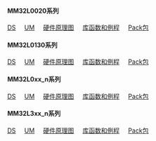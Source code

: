 #### MM32L0020系列
[DS](./UM_DS/DS_MM32L0020_SC.pdf)&nbsp;&nbsp;&nbsp;&nbsp;
[UM](./UM_DS/UM_MM32L0020_SC.pdf)&nbsp;&nbsp;&nbsp;&nbsp;
[硬件原理图](./SCH_PCB/Mini-L0020_SCH.pdf)&nbsp;&nbsp;&nbsp;&nbsp;
[库函数和例程](./FirmwareLibrary/LibSamples_MM32L0020_v1.0.1_20231228.zip)&nbsp;&nbsp;&nbsp;&nbsp;
[Pack包](./Packs/MindMotion.MM32L0020_DFP_0.9.1.pack)&nbsp;&nbsp;&nbsp;&nbsp;

#### MM32L0130系列
[DS](./UM_DS/DS_MM32L0130_SC.pdf)&nbsp;&nbsp;&nbsp;&nbsp;
[UM](./UM_DS/UM_MM32L0130_SC.pdf)&nbsp;&nbsp;&nbsp;&nbsp;
[硬件原理图](./SCH_PCB/EVB-L0136_SCH.pdf)&nbsp;&nbsp;&nbsp;&nbsp;
[库函数和例程](./FirmwareLibrary/LibSamples_MM32L0130_V0.9.3_20240110.zip)&nbsp;&nbsp;&nbsp;&nbsp;
[Pack包](./Packs/MindMotion.MM32L0130_DFP.1.1.2.pack)&nbsp;&nbsp;&nbsp;&nbsp;

#### MM32L0xx_n系列
[DS](./UM_DS/DS_MM32L0xx_n_SC.pdf)&nbsp;&nbsp;&nbsp;&nbsp;
[UM](./UM_DS/UM_MM32L0xx_n_SC.pdf)&nbsp;&nbsp;&nbsp;&nbsp;
[硬件原理图]()&nbsp;&nbsp;&nbsp;&nbsp;
[库函数和例程](./FirmwareLibrary/MM32L0xx_n_Lib_Samples_20181211.zip)&nbsp;&nbsp;&nbsp;&nbsp;
[Pack包](./Packs/MindMotion.MM32L0xx_DFP.1.1.3.pack)&nbsp;&nbsp;&nbsp;&nbsp;

#### MM32L3xx_n系列
[DS](./UM_DS/DS_MM32L3xx_n_SC.pdf)&nbsp;&nbsp;&nbsp;&nbsp;
[UM](./UM_DS/UM_MM32L3xx_n_SC.pdf)&nbsp;&nbsp;&nbsp;&nbsp;
[硬件原理图]()&nbsp;&nbsp;&nbsp;&nbsp;
[库函数和例程](./FirmwareLibrary/MM32L3xx_n_Lib_Samples_20190911.zip)&nbsp;&nbsp;&nbsp;&nbsp;
[Pack包](./Packs/MindMotion.MM32L3xx_DFP.1.0.8.pack)&nbsp;&nbsp;&nbsp;&nbsp;
